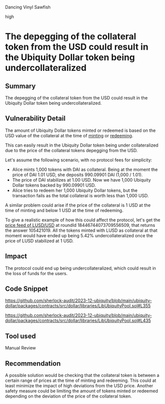 Dancing Vinyl Sawfish

high

# The depegging of the collateral token from the USD could result in the Ubiquity Dollar token being undercollateralized

## Summary

The depegging of the collateral token from the USD could result in the Ubiquity Dollar token being undercollateralized.

## Vulnerability Detail

The amount of Ubiquity Dollar tokens minted or redeemed is based on the USD value of the collateral at the time of [minting](https://github.com/sherlock-audit/2023-12-ubiquity/blob/main/ubiquity-dollar/packages/contracts/src/dollar/libraries/LibUbiquityPool.sol#L355) or [redeeming](https://github.com/sherlock-audit/2023-12-ubiquity/blob/main/ubiquity-dollar/packages/contracts/src/dollar/libraries/LibUbiquityPool.sol#L435).

This can easily result in the Ubiquity Dollar token being under collateralized due to the price of the collateral tokens depegging from the USD.

Let's assume the following scenario, with no protocol fees for simplicity:
- Alice mints 1,000 tokens with DAI as collateral. Being at the moment the price of DAI 1.01 USD, she deposits 990.09901 DAI (1,000 / 1.01).
- The price of DAI stabilizes at 1.00 USD. Now we have 1,000 Ubiquity Dollar tokens backed by 990.09901 USD.
- Alice tries to redeem her 1,000 Ubiquity Dollar tokens, but the transaction fails as the total collateral is worth less than 1,000 USD.

A similar problem could arise if the price of the collateral is 1 USD at the time of minting and below 1 USD at the time of redeeming.

To give a realistic example of how this could affect the protocol, let's get the [price feed of LUSD/USD](0x3D7aE7E594f2f2091Ad8798313450130d0Aba3a0) at roundId 18446744073709556509, that returns the answer 105421019. All the tokens minted with LUSD as collateral at that moment would have ended up being 5.42% undercollateralized once the price of LUSD stabilized at 1 USD.

## Impact

The protocol could end up being undercollateralized, which could result in the loss of funds for the users.

## Code Snippet

https://github.com/sherlock-audit/2023-12-ubiquity/blob/main/ubiquity-dollar/packages/contracts/src/dollar/libraries/LibUbiquityPool.sol#L355

https://github.com/sherlock-audit/2023-12-ubiquity/blob/main/ubiquity-dollar/packages/contracts/src/dollar/libraries/LibUbiquityPool.sol#L435

## Tool used

Manual Review

## Recommendation

A possible solution would be checking that the collateral token is between a certain range of prices at the time of minting and redeeming. This could at least minimize the impact of high deviations from the USD price. Another safety measure could be limiting the amount of tokens minted or redeemed depending on the deviation of the price of the collateral token.